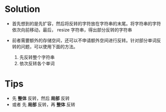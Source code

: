 # Solution 
* 首先想到的是先扩容，然后将反转的字符放在字符串的末尾。将字符串的字符依次向前移动，最后， resize 字符串，得出部分反转的字符串
* 前者需要额外的存储空间，还可以不申请额外空间进行反转。针对部分单词反转的问题，可以使用下面的方法。

    1. 先反转整个字符串
    2. 依次反转各个单词

# Tips
* 先 **整体** 反转，然后 **局部** 反转
* 或者 先 **局部** 反转，再 **整体** 反转
